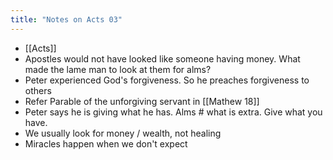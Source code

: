 ```yaml
---
title: "Notes on Acts 03"
---
```


- [[Acts]]
- Apostles would not have looked like someone having money. What made the lame man to look at them for alms?
- Peter experienced God's forgiveness. So he preaches forgiveness to others
- Refer Parable of the unforgiving servant in [[Mathew 18]]
- Peter says he is giving what he has. Alms # what is extra. Give what you have.
- We usually look for money / wealth, not healing
- Miracles happen when we don't expect